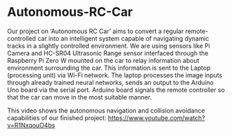 # Autonomous-RC-Car

Our project on ‘Autonomous RC Car’ aims to convert a regular remote-controlled car into an intelligent system capable of navigating dynamic tracks in a slightly controlled environment. We are using sensors like Pi Camera and HC-SR04 Ultrasonic Range sensor interfaced through the Raspberry Pi Zero W mounted on the car to relay information about environment surrounding the car. This information is sent to the Laptop (processing unit) via Wi-Fi network. The laptop processes the image inputs through already trained neural networks, sends an output to the Arduino Uno board via the serial port. Arduino board signals the remote controller so that the car can move in the most suitable manner.

This video shows the autonomous navigation and collision avoidance capabilities of our finished project: https://www.youtube.com/watch?v=R1NxqouO4bs
